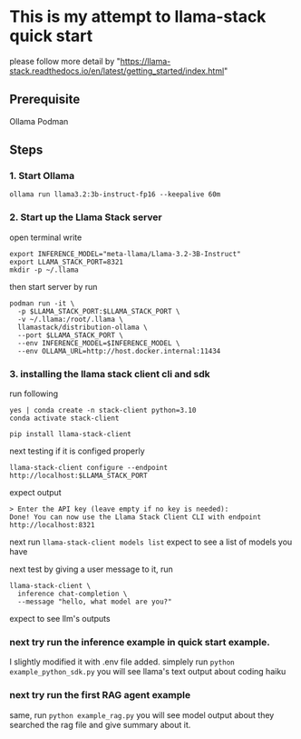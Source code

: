 # This is my attempt to llama-stack quick start
please follow more detail by "https://llama-stack.readthedocs.io/en/latest/getting_started/index.html"

## Prerequisite
Ollama
Podman

## Steps
### 1. Start Ollama
`ollama run llama3.2:3b-instruct-fp16 --keepalive 60m`
### 2. Start up the Llama Stack server  
open terminal write
``````
export INFERENCE_MODEL="meta-llama/Llama-3.2-3B-Instruct"
export LLAMA_STACK_PORT=8321
mkdir -p ~/.llama
``````
then start server by run
```
podman run -it \
  -p $LLAMA_STACK_PORT:$LLAMA_STACK_PORT \
  -v ~/.llama:/root/.llama \
  llamastack/distribution-ollama \
  --port $LLAMA_STACK_PORT \
  --env INFERENCE_MODEL=$INFERENCE_MODEL \
  --env OLLAMA_URL=http://host.docker.internal:11434
```
### 3. installing the llama stack client cli and sdk
run following
```
yes | conda create -n stack-client python=3.10
conda activate stack-client

pip install llama-stack-client
```
next testing if it is configed properly
```
llama-stack-client configure --endpoint http://localhost:$LLAMA_STACK_PORT
```
expect output
```
> Enter the API key (leave empty if no key is needed):
Done! You can now use the Llama Stack Client CLI with endpoint http://localhost:8321
```
next run `llama-stack-client models list`
expect to see a list of models you have

next test by giving a user message to it, run
```
llama-stack-client \
  inference chat-completion \
  --message "hello, what model are you?"
```
expect to see llm's outputs

### next try run the inference example in quick start example.
I slightly modified it with .env file added.
simplely run `python example_python_sdk.py` you will see llama's text output about coding haiku

### next try run the first RAG agent example
same, run `python example_rag.py` 
you will see model output about they searched the rag file and give summary about it.

